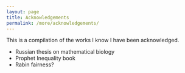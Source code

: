 ```yaml
---
layout: page
title: Acknowledgements
permalink: /more/acknowledgements/
---
```


This is a compilation of the works I know I have been acknowledged.

- Russian thesis on mathematical biology
- Prophet Inequality book
- Rabin fairness? 


